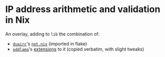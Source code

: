 #  IP address arithmetic and validation in Nix

An overlay, adding to `lib` the combination of:
- [`duairc`](https://github.com/duairc)'s [`net.nix`](https://gist.github.com/duairc/5c9bb3c922e5d501a1edb9e7b3b845ba) (imported in flake)
- [`oddlama`](https://github.com/oddlama)'s [extensions](https://github.com/oddlama/nixos-extra-modules) to it (copied verbatim, with slight tweaks)
